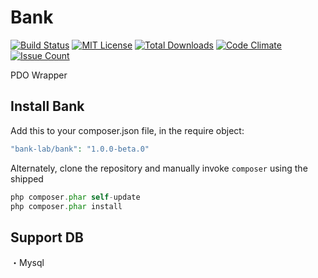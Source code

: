 # Bank

[![Build Status](https://travis-ci.org/bank-lab/bank.svg?branch=master)](https://travis-ci.org/bank-lab/bank)
[![MIT License](http://img.shields.io/badge/license-MIT-blue.svg?style=flat)](LICENSE)
[![Total Downloads](https://poser.pugx.org/bank-lab/bank/downloads)](https://packagist.org/packages/bank-lab/bank)
[![Code Climate](https://codeclimate.com/github/bank-lab/bank/badges/gpa.svg)](https://codeclimate.com/github/bank-lab/bank)
[![Issue Count](https://codeclimate.com/github/bank-lab/bank/badges/issue_count.svg)](https://codeclimate.com/github/bank-lab/bank)

PDO Wrapper

## Install Bank

Add this to your composer.json file, in the require object:

```php
"bank-lab/bank": "1.0.0-beta.0"
```

Alternately, clone the repository and manually invoke `composer` using the shipped

```php
php composer.phar self-update
php composer.phar install
```

## Support DB
・Mysql
